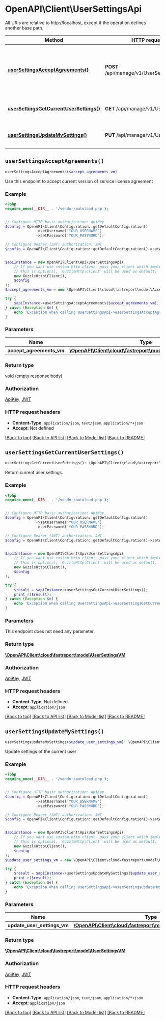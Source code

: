 # OpenAPI\Client\UserSettingsApi

All URIs are relative to http://localhost, except if the operation defines another base path.

| Method | HTTP request | Description |
| ------------- | ------------- | ------------- |
| [**userSettingsAcceptAgreements()**](UserSettingsApi.md#userSettingsAcceptAgreements) | **POST** /api/manage/v1/UserSettings/accept | Use this endpoint to accept current version of service license agreement |
| [**userSettingsGetCurrentUserSettings()**](UserSettingsApi.md#userSettingsGetCurrentUserSettings) | **GET** /api/manage/v1/UserSettings | Return current user settings. |
| [**userSettingsUpdateMySettings()**](UserSettingsApi.md#userSettingsUpdateMySettings) | **PUT** /api/manage/v1/UserSettings | Update settings of the current user |


## `userSettingsAcceptAgreements()`

```php
userSettingsAcceptAgreements($accept_agreements_vm)
```

Use this endpoint to accept current version of service license agreement

### Example

```php
<?php
require_once(__DIR__ . '/vendor/autoload.php');


// Configure HTTP basic authorization: ApiKey
$config = OpenAPI\Client\Configuration::getDefaultConfiguration()
              ->setUsername('YOUR_USERNAME')
              ->setPassword('YOUR_PASSWORD');

// Configure Bearer (JWT) authorization: JWT
$config = OpenAPI\Client\Configuration::getDefaultConfiguration()->setAccessToken('YOUR_ACCESS_TOKEN');


$apiInstance = new OpenAPI\Client\Api\UserSettingsApi(
    // If you want use custom http client, pass your client which implements `GuzzleHttp\ClientInterface`.
    // This is optional, `GuzzleHttp\Client` will be used as default.
    new GuzzleHttp\Client(),
    $config
);
$accept_agreements_vm = new \OpenAPI\Client\cloud\fastreport\model\AcceptAgreementsVM(); // \OpenAPI\Client\cloud\fastreport\model\AcceptAgreementsVM | 

try {
    $apiInstance->userSettingsAcceptAgreements($accept_agreements_vm);
} catch (Exception $e) {
    echo 'Exception when calling UserSettingsApi->userSettingsAcceptAgreements: ', $e->getMessage(), PHP_EOL;
}
```

### Parameters

| Name | Type | Description  | Notes |
| ------------- | ------------- | ------------- | ------------- |
| **accept_agreements_vm** | [**\OpenAPI\Client\cloud\fastreport\model\AcceptAgreementsVM**](../Model/AcceptAgreementsVM.md)|  | [optional] |

### Return type

void (empty response body)

### Authorization

[ApiKey](../../README.md#ApiKey), [JWT](../../README.md#JWT)

### HTTP request headers

- **Content-Type**: `application/json`, `text/json`, `application/*+json`
- **Accept**: Not defined

[[Back to top]](#) [[Back to API list]](../../README.md#endpoints)
[[Back to Model list]](../../README.md#models)
[[Back to README]](../../README.md)

## `userSettingsGetCurrentUserSettings()`

```php
userSettingsGetCurrentUserSettings(): \OpenAPI\Client\cloud\fastreport\model\UserSettingsVM
```

Return current user settings.

### Example

```php
<?php
require_once(__DIR__ . '/vendor/autoload.php');


// Configure HTTP basic authorization: ApiKey
$config = OpenAPI\Client\Configuration::getDefaultConfiguration()
              ->setUsername('YOUR_USERNAME')
              ->setPassword('YOUR_PASSWORD');

// Configure Bearer (JWT) authorization: JWT
$config = OpenAPI\Client\Configuration::getDefaultConfiguration()->setAccessToken('YOUR_ACCESS_TOKEN');


$apiInstance = new OpenAPI\Client\Api\UserSettingsApi(
    // If you want use custom http client, pass your client which implements `GuzzleHttp\ClientInterface`.
    // This is optional, `GuzzleHttp\Client` will be used as default.
    new GuzzleHttp\Client(),
    $config
);

try {
    $result = $apiInstance->userSettingsGetCurrentUserSettings();
    print_r($result);
} catch (Exception $e) {
    echo 'Exception when calling UserSettingsApi->userSettingsGetCurrentUserSettings: ', $e->getMessage(), PHP_EOL;
}
```

### Parameters

This endpoint does not need any parameter.

### Return type

[**\OpenAPI\Client\cloud\fastreport\model\UserSettingsVM**](../Model/UserSettingsVM.md)

### Authorization

[ApiKey](../../README.md#ApiKey), [JWT](../../README.md#JWT)

### HTTP request headers

- **Content-Type**: Not defined
- **Accept**: `application/json`

[[Back to top]](#) [[Back to API list]](../../README.md#endpoints)
[[Back to Model list]](../../README.md#models)
[[Back to README]](../../README.md)

## `userSettingsUpdateMySettings()`

```php
userSettingsUpdateMySettings($update_user_settings_vm): \OpenAPI\Client\cloud\fastreport\model\UserSettingsVM
```

Update settings of the current user

### Example

```php
<?php
require_once(__DIR__ . '/vendor/autoload.php');


// Configure HTTP basic authorization: ApiKey
$config = OpenAPI\Client\Configuration::getDefaultConfiguration()
              ->setUsername('YOUR_USERNAME')
              ->setPassword('YOUR_PASSWORD');

// Configure Bearer (JWT) authorization: JWT
$config = OpenAPI\Client\Configuration::getDefaultConfiguration()->setAccessToken('YOUR_ACCESS_TOKEN');


$apiInstance = new OpenAPI\Client\Api\UserSettingsApi(
    // If you want use custom http client, pass your client which implements `GuzzleHttp\ClientInterface`.
    // This is optional, `GuzzleHttp\Client` will be used as default.
    new GuzzleHttp\Client(),
    $config
);
$update_user_settings_vm = new \OpenAPI\Client\cloud\fastreport\model\UpdateUserSettingsVM(); // \OpenAPI\Client\cloud\fastreport\model\UpdateUserSettingsVM | 

try {
    $result = $apiInstance->userSettingsUpdateMySettings($update_user_settings_vm);
    print_r($result);
} catch (Exception $e) {
    echo 'Exception when calling UserSettingsApi->userSettingsUpdateMySettings: ', $e->getMessage(), PHP_EOL;
}
```

### Parameters

| Name | Type | Description  | Notes |
| ------------- | ------------- | ------------- | ------------- |
| **update_user_settings_vm** | [**\OpenAPI\Client\cloud\fastreport\model\UpdateUserSettingsVM**](../Model/UpdateUserSettingsVM.md)|  | [optional] |

### Return type

[**\OpenAPI\Client\cloud\fastreport\model\UserSettingsVM**](../Model/UserSettingsVM.md)

### Authorization

[ApiKey](../../README.md#ApiKey), [JWT](../../README.md#JWT)

### HTTP request headers

- **Content-Type**: `application/json`, `text/json`, `application/*+json`
- **Accept**: `application/json`

[[Back to top]](#) [[Back to API list]](../../README.md#endpoints)
[[Back to Model list]](../../README.md#models)
[[Back to README]](../../README.md)
